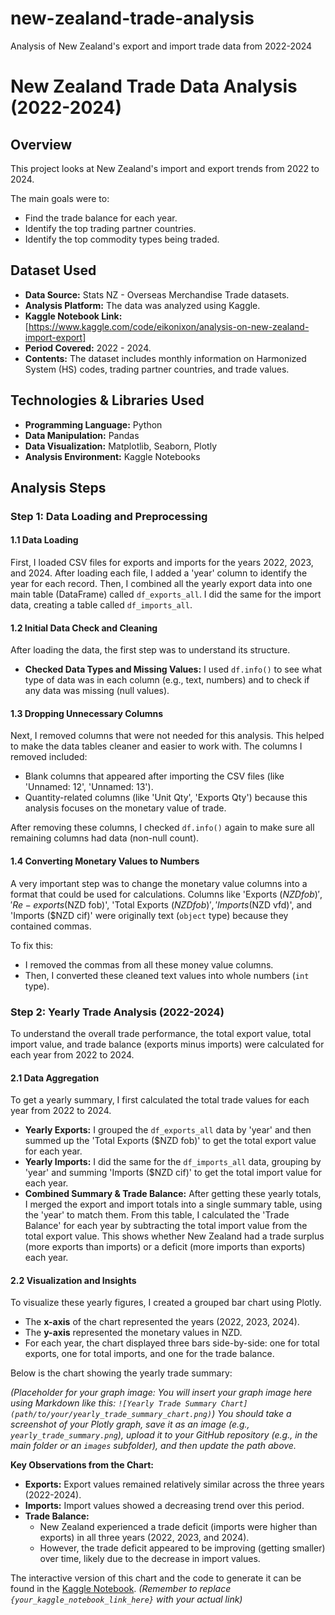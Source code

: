 # new-zealand-trade-analysis
Analysis of New Zealand's export and import trade data from 2022-2024
# New Zealand Trade Data Analysis (2022-2024)

## Overview
This project looks at New Zealand's import and export trends from 2022 to 2024.

The main goals were to:
*   Find the trade balance for each year.
*   Identify the top trading partner countries.
*   Identify the top commodity types being traded.
  
## Dataset Used

*   **Data Source:** Stats NZ - Overseas Merchandise Trade datasets.
*   **Analysis Platform:** The data was analyzed using Kaggle.
*   **Kaggle Notebook Link:** [https://www.kaggle.com/code/eikonixon/analysis-on-new-zealand-import-export]
*   **Period Covered:** 2022 - 2024.
*   **Contents:** The dataset includes monthly information on Harmonized System (HS) codes, trading partner countries, and trade values.

## Technologies & Libraries Used

*   **Programming Language:** Python
*   **Data Manipulation:** Pandas
*   **Data Visualization:** Matplotlib, Seaborn, Plotly
*   **Analysis Environment:** Kaggle Notebooks

## Analysis Steps

### Step 1: Data Loading and Preprocessing

#### 1.1 Data Loading
First, I loaded CSV files for exports and imports for the years 2022, 2023, and 2024.
After loading each file, I added a 'year' column to identify the year for each record.
Then, I combined all the yearly export data into one main table (DataFrame) called `df_exports_all`. I did the same for the import data, creating a table called `df_imports_all`.

#### 1.2 Initial Data Check and Cleaning

After loading the data, the first step was to understand its structure.
*   **Checked Data Types and Missing Values:** I used `df.info()` to see what type of data was in each column (e.g., text, numbers) and to check if any data was missing (null values).

#### 1.3 Dropping Unnecessary Columns

Next, I removed columns that were not needed for this analysis. This helped to make the data tables cleaner and easier to work with. The columns I removed included:
*   Blank columns that appeared after importing the CSV files (like 'Unnamed: 12', 'Unnamed: 13').
*   Quantity-related columns (like 'Unit Qty', 'Exports Qty') because this analysis focuses on the monetary value of trade.

After removing these columns, I checked `df.info()` again to make sure all remaining columns had data (non-null count).

#### 1.4 Converting Monetary Values to Numbers

A very important step was to change the monetary value columns into a format that could be used for calculations. Columns like 'Exports ($NZD fob)', 'Re-exports ($NZD fob)', 'Total Exports ($NZD fob)', 'Imports ($NZD vfd)', and 'Imports ($NZD cif)' were originally text (`object` type) because they contained commas.

To fix this:
*   I removed the commas from all these money value columns.
*   Then, I converted these cleaned text values into whole numbers (`int` type).

### Step 2: Yearly Trade Analysis (2022-2024)

To understand the overall trade performance, the total export value, total import value, and trade balance (exports minus imports) were calculated for each year from 2022 to 2024.

#### 2.1 Data Aggregation
To get a yearly summary, I first calculated the total trade values for each year from 2022 to 2024.
*   **Yearly Exports:** I grouped the `df_exports_all` data by 'year' and then summed up the 'Total Exports ($NZD fob)' to get the total export value for each year.
*   **Yearly Imports:** I did the same for the `df_imports_all` data, grouping by 'year' and summing 'Imports ($NZD cif)' to get the total import value for each year.
*   **Combined Summary & Trade Balance:** After getting these yearly totals, I merged the export and import totals into a single summary table, using the 'year' to match them. From this table, I calculated the 'Trade Balance' for each year by subtracting the total import value from the total export value. This shows whether New Zealand had a trade surplus (more exports than imports) or a deficit (more imports than exports) each year.

#### 2.2 Visualization and Insights
To visualize these yearly figures, I created a grouped bar chart using Plotly.
*   The **x-axis** of the chart represented the years (2022, 2023, 2024).
*   The **y-axis** represented the monetary values in NZD.
*   For each year, the chart displayed three bars side-by-side: one for total exports, one for total imports, and one for the trade balance.

Below is the chart showing the yearly trade summary:

*(Placeholder for your graph image: You will insert your graph image here using Markdown like this: `![Yearly Trade Summary Chart](path/to/your/yearly_trade_summary_chart.png)`)*
*You should take a screenshot of your Plotly graph, save it as an image (e.g., `yearly_trade_summary.png`), upload it to your GitHub repository (e.g., in the main folder or an `images` subfolder), and then update the path above.*

**Key Observations from the Chart:**
*   **Exports:** Export values remained relatively similar across the three years (2022-2024).
*   **Imports:** Import values showed a decreasing trend over this period.
*   **Trade Balance:**
    *   New Zealand experienced a trade deficit (imports were higher than exports) in all three years (2022, 2023, and 2024).
    *   However, the trade deficit appeared to be improving (getting smaller) over time, likely due to the decrease in import values.

The interactive version of this chart and the code to generate it can be found in the [Kaggle Notebook]({your_kaggle_notebook_link_here}). *(Remember to replace `{your_kaggle_notebook_link_here}` with your actual link)*
